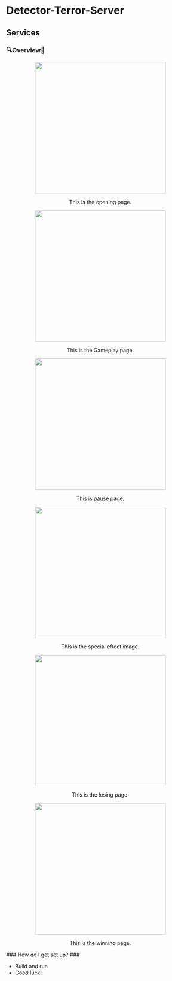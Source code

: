 # Detector-Terror-Server #
## Services
### 🔍Overview🔎
<div align="center">
    <img src="https://drive.google.com/uc?export=§view&id=1kWSH55jm-6zA4z8vS1tDHB79IYSDV7Oj" width="350px" /> 
    <p>This is the opening page.</p> 
    <img src="https://drive.google.com/uc?export=§view&id=191dnLfedbdFrxuV_xIf8SLHmqCqXjCr5" width="350px" /> 
    <p>This is the Gameplay page.</p> 
    <img src="https://drive.google.com/uc?export=§view&id=1kWSH55jm-6zA4z8vS1tDHB79IYSDV7Oj" width="350px" /> 
    <p>This is pause page.</p> 
    <img src="https://drive.google.com/uc?export=§view&id=1ynWGJveJGgHLOqvObNBjm1S5Tzj6vTcS" width="350px" /> 
    <p>This is the special effect image.</p> 
    <img src="https://drive.google.com/uc?export=§view&id=1Zy897_IaFTi-w_BLzGMnpoR-95GEr8Yh" width="350px" /> 
    <p>This is the losing page.</p> 
    <img src="https://drive.google.com/uc?export=§view&id=1yDl6tvD9kL4jCTFcfqi4EzA-UMT_mZd_" width="350px" /> 
    <p>This is the winning page.</p> 
</div>  
### How do I get set up? ###

* Build and run 
* Good luck!
